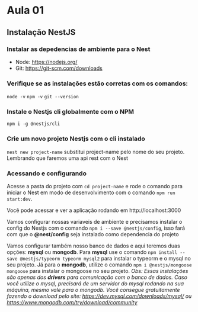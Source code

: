 # Aula 01
## Instalação NestJS

### Instalar as depedencias de ambiente para o Nest

  * Node: https://nodejs.org/
  * Git: https://git-scm.com/downloads

### Verifique se as instalações estão corretas com os comandos:

`node -v`
`npm -v`
`git --version`

### Instale o Nestjs cli globalmente com o NPM

`npm i -g @nestjs/cli`

### Crie um novo projeto Nestjs com o cli instalado

`nest new project-name` substitui project-name pelo nome do seu projeto. Lembrando que faremos uma api rest com o Nest

### Acessando e configurando

Acesse a pasta do projeto com `cd project-name` e rode o comando para iniciar o Nest em modo de desenvolvimento com o comando `npm run start:dev`.

Você pode acessar e ver a aplicação rodando em http://localhost:3000

Vamos configurar nossas variaveis de ambiente e precisamos instalar o config do Nestjs com o comando `npm i --save @nestjs/config`, isso fará com que o **@nest/config** seja instalado como dependencia do projeto

Vamos configurar também nosso banco de dados e aqui teremos duas opções: **mysql** ou **mongodb**. Para **mysql** use o comando `npm install --save @nestjs/typeorm typeorm mysql2` para instalar o typeorm e o mysql no seu projeto. Já para o **mongodb**, utilize  o comando `npm i @nestjs/mongoose mongoose` para instalar o mongoose no seu projeto. *Obs: Essas instalações são apenas dos __drivers__ para comunicação com o banco de dados. Caso você utilize o mysql, precisará de um servidor do mysql rodando na sua máquina, mesmo vale para o mongodb. Você consegue gratuitamente fazendo o download pelo site: https://dev.mysql.com/downloads/mysql/ ou https://www.mongodb.com/try/download/community*
